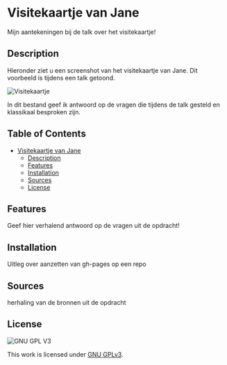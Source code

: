 # Visitekaartje van Jane
Mijn aantekeningen bij de talk over het visitekaartje!

## Description
Hieronder ziet u een screenshot van het visitekaartje van Jane. Dit voorbeeld is tijdens een talk getoond.

![Visitekaartje](./docs/VisitekaartjeChrome.png "Visitekaartje")

In dit bestand geef ik antwoord op de vragen die tijdens de talk gesteld en klassikaal besproken zijn.

## Table of Contents

- [Visitekaartje van Jane](#Visitekaartje)
  * [Description](#description)
  * [Features](#features)
  * [Installation](#installation)
  * [Sources](#sources)
  * [License](#license)

## Features
Geef hier verhalend antwoord op de vragen uit de opdracht!

## Installation
Uitleg over aanzetten van gh-pages op een repo

## Sources
herhaling van de bronnen uit de opdracht

## License

![GNU GPL V3](https://www.gnu.org/graphics/gplv3-127x51.png)

This work is licensed under [GNU GPLv3](./LICENSE).
